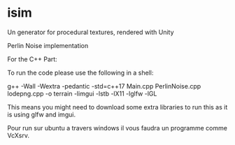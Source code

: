 # isim
Un generator for procedural textures, rendered with Unity

Perlin Noise implementation


For the C++ Part:

To run the code please use the following in a shell:

g++ -Wall -Wextra -pedantic -std=c++17 Main.cpp PerlinNoise.cpp lodepng.cpp -o terrain -limgui -lstb -lX11 -lglfw -lGL

This means you might need to download some extra libraries to run this as it is using glfw and imgui.

Pour run sur ubuntu a travers windows il vous faudra un programme comme VcXsrv.